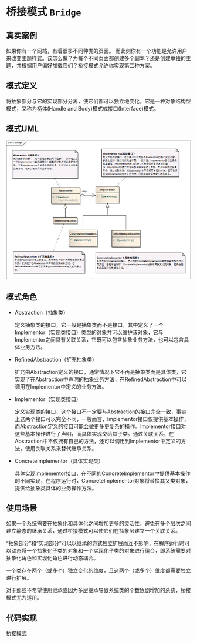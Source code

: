 桥接模式 ```Bridge``` 
==================================================



## 真实案例
如果你有一个网站，有着很多不同种类的页面。 而此刻你有一个功能是允许用户来改变主题样式。该怎么做？为每个不同页面都创建多个副本？还是创建单独的主题，并根据用户偏好加载它们？桥接模式允许你实现第二种方案。


## 模式定义
将抽象部分与它的实现部分分离，使它们都可以独立地变化。它是一种对象结构型模式，又称为柄体(Handle and Body)模式或接口(Interface)模式。


## 模式UML
![桥接模式](../img/design_patterns/Bridge.png)


## 模式角色
- Abstraction（抽象类）

    定义抽象类的接口，它一般是抽象类而不是接口，其中定义了一个Implementor（实现类接口）类型的对象并可以维护该对象，它与Implementor之间具有关联关系，它既可以包含抽象业务方法，也可以包含具体业务方法。

- RefinedAbstraction（扩充抽象类）

    扩充由Abstraction定义的接口，通常情况下它不再是抽象类而是具体类，它实现了在Abstraction中声明的抽象业务方法，在RefinedAbstraction中可以调用在Implementor中定义的业务方法。

- Implementor（实现类接口）

    定义实现类的接口，这个接口不一定要与Abstraction的接口完全一致，事实上这两个接口可以完全不同，一般而言，Implementor接口仅提供基本操作，而Abstraction定义的接口可能会做更多更复杂的操作。Implementor接口对这些基本操作进行了声明，而具体实现交给其子类。通过关联关系，在Abstraction中不仅拥有自己的方法，还可以调用到Implementor中定义的方法，使用关联关系来替代继承关系。

- ConcreteImplementor（具体实现类）

    具体实现Implementor接口，在不同的ConcreteImplementor中提供基本操作的不同实现，在程序运行时，ConcreteImplementor对象将替换其父类对象，提供给抽象类具体的业务操作方法。


## 使用场景
如果一个系统需要在抽象化和具体化之间增加更多的灵活性，避免在多个层次之间建立静态的继承关系，通过桥接模式可以使它们在抽象层建立一个关联关系。

“抽象部分”和“实现部分”可以以继承的方式独立扩展而互不影响，在程序运行时可以动态将一个抽象化子类的对象和一个实现化子类的对象进行组合，即系统需要对抽象化角色和实现化角色进行动态耦合。

一个类存在两个（或多个）独立变化的维度，且这两个（或多个）维度都需要独立进行扩展。

对于那些不希望使用继承或因为多层继承导致系统类的个数急剧增加的系统，桥接模式尤为适用。


## 代码实现

[桥接模式](../../project/lib/src/main/java/com/dodo/patterns/structural/bridge/)